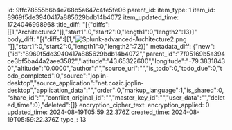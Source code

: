 id: 9ffc78555b6b4e768b5a647c4fe5fe06
parent_id: 
item_type: 1
item_id: 8969f5de3940417a885629bdb14b4072
item_updated_time: 1724046998968
title_diff: "[{\"diffs\":[[1,\"Architecture2\"]],\"start1\":0,\"start2\":0,\"length1\":0,\"length2\":13}]"
body_diff: "[{\"diffs\":[[1,\"![Splunk-advanced-Architecture2.png](:/68ffd3a4f5cd4381b6f171469ba400d6)\"]],\"start1\":0,\"start2\":0,\"length1\":0,\"length2\":72}]"
metadata_diff: {"new":{"id":"8969f5de3940417a885629bdb14b4072","parent_id":"7f05169b5a394ce3bf5ba44a2aee3582","latitude":"43.65322600","longitude":"-79.38318430","altitude":"0.0000","author":"","source_url":"","is_todo":0,"todo_due":0,"todo_completed":0,"source":"joplin-desktop","source_application":"net.cozic.joplin-desktop","application_data":"","order":0,"markup_language":1,"is_shared":0,"share_id":"","conflict_original_id":"","master_key_id":"","user_data":"","deleted_time":0},"deleted":[]}
encryption_cipher_text: 
encryption_applied: 0
updated_time: 2024-08-19T05:59:22.376Z
created_time: 2024-08-19T05:59:22.376Z
type_: 13